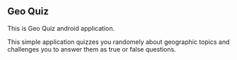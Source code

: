 ## Geo Quiz

This is Geo Quiz android application. 

This simple application quizzes you randomely about geographic topics and challenges you to answer them as true or false questions.